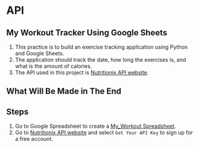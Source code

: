 # API

## My Workout Tracker Using Google Sheets

1. This practice is to build an exercise tracking application using Python and Google Sheets.
2. The application should track the date, how long the exercises is, and what is the amount of calories.
3. The API used in this project is [Nutritionix API website](https://www.nutritionix.com/business/api).

## What Will Be Made in The End


## Steps

1. Go to Google Spreadsheet to create a [My_Workout Spreadsheet](https://docs.google.com/spreadsheets/d/11Ov7eWig5ZOEH1P89ALjBA7K5Z95qLASuILEwQU6u1o/edit#gid=0).
2. Go to [Nutritionix API website](https://www.nutritionix.com/business/api) and select `Get Your API Key` to sign up for a free account.
